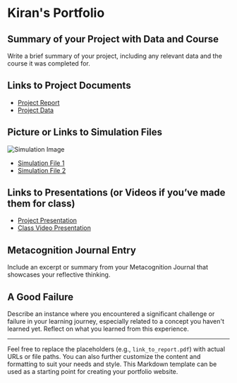 # Kiran's Portfolio

## Summary of your Project with Data and Course
Write a brief summary of your project, including any relevant data and the course it was completed for.

## Links to Project Documents
- [Project Report](link_to_report.pdf)
- [Project Data](link_to_data.csv)

## Picture or Links to Simulation Files
![Simulation Image](link_to_simulation_image.png)
- [Simulation File 1](link_to_simulation_file1.sim)
- [Simulation File 2](link_to_simulation_file2.sim)

## Links to Presentations (or Videos if you’ve made them for class)
- [Project Presentation](link_to_presentation.pdf)
- [Class Video Presentation](link_to_video_presentation.mp4)

## Metacognition Journal Entry
Include an excerpt or summary from your Metacognition Journal that showcases your reflective thinking.

## A Good Failure
Describe an instance where you encountered a significant challenge or failure in your learning journey, especially related to a concept you haven't learned yet. Reflect on what you learned from this experience.

---

Feel free to replace the placeholders (e.g., `link_to_report.pdf`) with actual URLs or file paths. You can also further customize the content and formatting to suit your needs and style. This Markdown template can be used as a starting point for creating your portfolio website.
